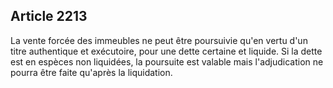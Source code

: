 Article 2213
----
La vente forcée des immeubles ne peut être poursuivie qu'en vertu d'un titre
authentique et exécutoire, pour une dette certaine et liquide. Si la dette est
en espèces non liquidées, la poursuite est valable mais l'adjudication ne pourra
être faite qu'après la liquidation.
